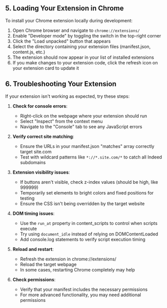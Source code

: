 ## 5. Loading Your Extension in Chrome

To install your Chrome extension locally during development:

1. Open Chrome browser and navigate to `chrome://extensions/`
2. Enable "Developer mode" by toggling the switch in the top-right corner
3. Click the "Load unpacked" button that appears
4. Select the directory containing your extension files (manifest.json, content.js, etc.)
5. The extension should now appear in your list of installed extensions
6. If you make changes to your extension code, click the refresh icon on your extension card to update it

## 6. Troubleshooting Your Extension

If your extension isn't working as expected, try these steps:

1. **Check for console errors**:
   - Right-click on the webpage where your extension should run
   - Select "Inspect" from the context menu
   - Navigate to the "Console" tab to see any JavaScript errors

2. **Verify correct site matching**:
   - Ensure the URLs in your manifest.json "matches" array correctly target site.com
   - Test with wildcard patterns like `*://*.site.com/*` to catch all Indeed subdomains

3. **Extension visibility issues**:
   - If buttons aren't visible, check z-index values (should be high, like 999999)
   - Temporarily set elements to bright colors and fixed positions for testing
   - Ensure the CSS isn't being overridden by the target website

4. **DOM timing issues**:
   - Use the `run_at` property in content_scripts to control when scripts execute
   - Try using `document_idle` instead of relying on DOMContentLoaded
   - Add console.log statements to verify script execution timing

5. **Reload and restart**:
   - Refresh the extension in chrome://extensions/
   - Reload the target webpage
   - In some cases, restarting Chrome completely may help

6. **Check permissions**:
   - Verify that your manifest includes the necessary permissions
   - For more advanced functionality, you may need additional permissions